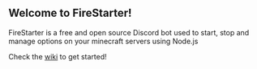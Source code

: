 ## Welcome to FireStarter!

FireStarter is a free and open source Discord bot used to start, stop and manage options on your minecraft servers using Node.js

Check the [wiki](https://github.com/CherryYeti/FireStarter/wiki) to get started!
